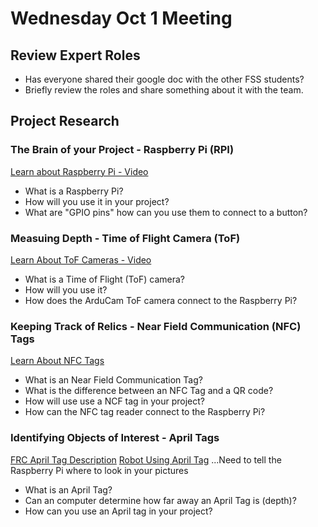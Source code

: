 
# Wednesday Oct 1 Meeting

## Review Expert Roles
- Has everyone shared their google doc with the other FSS students?
- Briefly review the roles and share something about it with the team.

## Project Research
### The Brain of your Project - Raspberry Pi (RPI)
[Learn about Raspberry Pi - Video](https://www.youtube.com/watch?v=eZ74x6dVYes)
- What is a Raspberry Pi?
- How will you use it in your project?
- What are "GPIO pins" how can you use them to connect to a button?
  
### Measuing Depth - Time of Flight Camera (ToF)
[Learn About ToF Cameras - Video](https://www.youtube.com/watch?v=VrM5_EO-bK8)
- What is a Time of Flight (ToF) camera?
- How will you use it?
- How does the ArduCam ToF camera connect to the Raspberry Pi?

### Keeping Track of Relics - Near Field Communication (NFC) Tags
[Learn About NFC Tags](https://www.youtube.com/watch?v=9AqDn3sMVDA)
- What is an Near Field Communication Tag?
- What is the difference between an NFC Tag and a QR code?
- How will use use a NCF tag in your project?
- How can the NFC tag reader connect to the Raspberry Pi?

### Identifying Objects of Interest - April Tags
[FRC April Tag Description](https://ftc-docs.firstinspires.org/en/latest/apriltag/vision_portal/apriltag_intro/apriltag-intro.html)
[Robot Using April Tag](https://www.youtube.com/shorts/bLNFs9IoPPM)
...Need to tell the Raspberry Pi where to look in your pictures
- What is an April Tag?
- Can an computer determine how far away an April Tag is (depth)?
- How can you use an April tag in your project?
